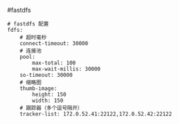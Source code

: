 #fastdfs
    
    # fastdfs 配置
    fdfs:
        # 超时毫秒
        connect-timeout: 30000
        # 连接池
        pool:
            max-total: 100
            max-wait-millis: 30000
        so-timeout: 30000
        # 缩略图
        thumb-image:
            height: 150
            width: 150
        # 跟踪器（多个逗号隔开）
        tracker-list: 172.0.52.41:22122,172.0.52.42:22122